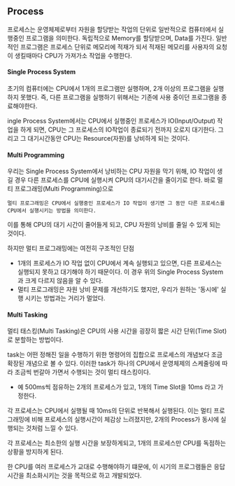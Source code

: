 ## Process

프로세스는 운영체제로부터 자원을 할당받는 작업의 단위로 일반적으로 컴퓨터에서 실행중인 프로그램을 의미한다.
독립적으로 Memory를 할당받으며, Data를 가진다.
일반적인 프로그램은 프로세스 단위로 메모리에 적재가 되서 적재된 메모리를 사용자의 요청이 생킬때마다 CPU가 가져가소 작업을 수행한다.

#### Single Process System

초기의 컴퓨터에는 CPU에서 1개의 프로그램만 실행하며, 2개 이상의 프로그램을 실행하지 못했다.
즉, 다른 프로그램을 실행하기 위해서는 기존에 사용 중이던 프로그램을 종료해야한다.

ingle Process System에서는 CPU에서 실행중인 프로세스가 IO(Input/Output) 작업을 하게 되면, CPU는 그 프로세스의 IO작업이 종료되기 전까지 오로지 대기한다. 
그리고 그 대기시간동안 CPU는 Resource(자원)를 낭비하게 되는 것이다.

#### Multi Programming

우리는 Single Process System에서 낭비하는 CPU 자원을 막기 위해, IO 작업이 생길 경우 다른 프로세스를 CPU에 실행시켜 CPU의 대기시간을 줄이기로 한다. 
바로 멀티 프로그래밍(Multi Programming)으로


```
멀티 프로그래밍은 CPU에서 실행중인 프로세스가 IO 작업이 생기면 그 동안 다른 프로세스를 CPU에서 실행시키는 방법을 의미한다.
```
이를 통해 CPU의 대기 시간이 줄어들게 되고, CPU 자원의 낭비를 줄일 수 있게 되는 것이다.

하지만 멀티 프로그래밍에는 여전히 구조적인 단점
- 1개의 프로세스가 IO 작업 없이 CPU에서 계속 실행되고 있으면, 다른 프로세스는 실행되지 못하고 대기해야 하기 때문이다.
이 경우 위의 Single Process System과 크게 다르지 않음을 알 수 있다.
- 멀티 프로그래밍은 자원 낭비 문제를 개선하기도 했지만, 우리가 원하는 '동시에' 실행 시키는 방법과는 거리가 멀었다.

#### Multi Tasking

멀티 태스킹(Multi Tasking)은 CPU의 사용 시간을 굉장히 짧은 시간 단위(Time Slot)로 분할하는 방법이다.

task는 어떤 정해진 일을 수행하기 위한 명령어의 집합으로 프로세스의 개념보다 조금 확장된 개념으로 볼 수 있다.
이러한 task가 하나의 CPU에서 운영체제의 스케줄링에 따라 조금씩 번갈아 가면서 수행되는 것이 멀티 태스킹이다.

- 예
500ms씩 점유하는 2개의 프로세스가 있고, 1개의 Time Slot을 10ms 라고 가정한다.

각 프로세스는 CPU에서 실행될 때 10ms의 단위로 반복해서 실행된다.
이는 멀티 프로그래밍에 비해 프로세스의 실행시간이 체감상 느려졌지만, 2개의 Process가 동시에 실행되는 것처럼 느낄 수 있다.

각 프로세스는 최소한의 실행 시간을 보장하게되고, 1개의 프로세스만 CPU를 독점하는 상황을 방지하게 된다.

한 CPU를 여러 프로세스가 교대로 수행해야하기 떄문에, 이 시기의 프로그램들은 응답시간을 최소화시키는 것을 목적으로 하고 개발되었다.